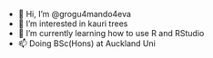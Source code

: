 - 👋 Hi, I’m @grogu4mando4eva
- 👀 I’m interested in kauri trees
- 🌱 I’m currently learning how to use R and RStudio
- 📫 Doing BSc(Hons) at Auckland Uni

<!---
grogu4mando4eva/grogu4mando4eva is a ✨ special ✨ repository because its `README.md` (this file) appears on your GitHub profile.
You can click the Preview link to take a look at your changes.
--->
